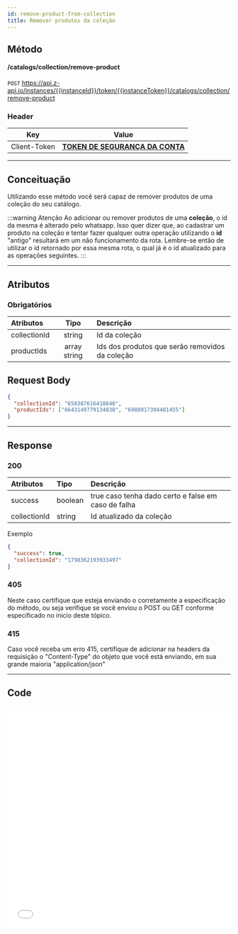 ```yaml
---
id: remove-product-from-collection
title: Remover produtos da coleção
---
```


## Método

#### /catalogs/collection/remove-product

`POST` https://api.z-api.io/instances/{{instanceId}}/token/{{instanceToken}}/catalogs/collection/remove-product

### Header

|      Key       |            Value            |
| :------------: |     :-----------------:     |
|  Client-Token  | **[TOKEN DE SEGURANÇA DA CONTA](../security/client-token)** |
---

## Conceituação

Utilizando esse método você será capaz de remover produtos de uma coleção do seu catálogo.

:::warning Atenção
Ao adicionar ou remover produtos de uma **coleção**, o id da mesma é alterado pelo whatsapp. Isso quer dizer que, ao cadastrar um produto na coleção e tentar fazer qualquer outra operação utilizando o **id** "antigo" resultará em um não funcionamento da rota. Lembre-se então de utilizar o id retornado por essa mesma rota, o qual já é o id atualizado para as operações seguintes.
:::

---

## Atributos

### Obrigatórios

| Atributos    |  Tipo        | Descrição                                       |
| :----------- | :----------: | :---------------------------------------------- |
| collectionId | string       | Id da coleção                                   |
| productIds   | array string | Ids dos produtos que serão removidos da coleção |

## Request Body

```json
{
  "collectionId": "658387616418640",
  "productIds": ["6643149779134830", "6988917394481455"]
}
```

---

## Response

### 200

| Atributos      | Tipo    | Descrição                                           |
| :------------- | :------ | :-------------------------------------------------- |
| success        | boolean | true caso tenha dado certo e false em caso de falha |
| collectionId   | string  | Id atualizado da coleção                            |

Exemplo

```json
{
  "success": true,
  "collectionId": "1798362193933497"
}
```

### 405

Neste caso certifique que esteja enviando o corretamente a especificação do método, ou seja verifique se você enviou o POST ou GET conforme especificado no inicio deste tópico.

### 415

Caso você receba um erro 415, certifique de adicionar na headers da requisição o "Content-Type" do objeto que você está enviando, em sua grande maioria "application/json"

---

## Code

<iframe src="//api.apiembed.com/?source=https://raw.githubusercontent.com/Z-API/z-api-docs/main/json-examples/remove-product-from-collection.json&targets=all" frameborder="0" scrolling="no" width="100%" height="500px" seamless></iframe>
